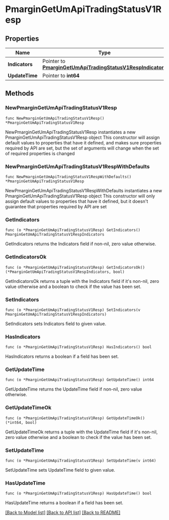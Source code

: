 # PmarginGetUmApiTradingStatusV1Resp

## Properties

Name | Type | Description | Notes
------------ | ------------- | ------------- | -------------
**Indicators** | Pointer to [**PmarginGetUmApiTradingStatusV1RespIndicators**](PmarginGetUmApiTradingStatusV1RespIndicators.md) |  | [optional] 
**UpdateTime** | Pointer to **int64** |  | [optional] 

## Methods

### NewPmarginGetUmApiTradingStatusV1Resp

`func NewPmarginGetUmApiTradingStatusV1Resp() *PmarginGetUmApiTradingStatusV1Resp`

NewPmarginGetUmApiTradingStatusV1Resp instantiates a new PmarginGetUmApiTradingStatusV1Resp object
This constructor will assign default values to properties that have it defined,
and makes sure properties required by API are set, but the set of arguments
will change when the set of required properties is changed

### NewPmarginGetUmApiTradingStatusV1RespWithDefaults

`func NewPmarginGetUmApiTradingStatusV1RespWithDefaults() *PmarginGetUmApiTradingStatusV1Resp`

NewPmarginGetUmApiTradingStatusV1RespWithDefaults instantiates a new PmarginGetUmApiTradingStatusV1Resp object
This constructor will only assign default values to properties that have it defined,
but it doesn't guarantee that properties required by API are set

### GetIndicators

`func (o *PmarginGetUmApiTradingStatusV1Resp) GetIndicators() PmarginGetUmApiTradingStatusV1RespIndicators`

GetIndicators returns the Indicators field if non-nil, zero value otherwise.

### GetIndicatorsOk

`func (o *PmarginGetUmApiTradingStatusV1Resp) GetIndicatorsOk() (*PmarginGetUmApiTradingStatusV1RespIndicators, bool)`

GetIndicatorsOk returns a tuple with the Indicators field if it's non-nil, zero value otherwise
and a boolean to check if the value has been set.

### SetIndicators

`func (o *PmarginGetUmApiTradingStatusV1Resp) SetIndicators(v PmarginGetUmApiTradingStatusV1RespIndicators)`

SetIndicators sets Indicators field to given value.

### HasIndicators

`func (o *PmarginGetUmApiTradingStatusV1Resp) HasIndicators() bool`

HasIndicators returns a boolean if a field has been set.

### GetUpdateTime

`func (o *PmarginGetUmApiTradingStatusV1Resp) GetUpdateTime() int64`

GetUpdateTime returns the UpdateTime field if non-nil, zero value otherwise.

### GetUpdateTimeOk

`func (o *PmarginGetUmApiTradingStatusV1Resp) GetUpdateTimeOk() (*int64, bool)`

GetUpdateTimeOk returns a tuple with the UpdateTime field if it's non-nil, zero value otherwise
and a boolean to check if the value has been set.

### SetUpdateTime

`func (o *PmarginGetUmApiTradingStatusV1Resp) SetUpdateTime(v int64)`

SetUpdateTime sets UpdateTime field to given value.

### HasUpdateTime

`func (o *PmarginGetUmApiTradingStatusV1Resp) HasUpdateTime() bool`

HasUpdateTime returns a boolean if a field has been set.


[[Back to Model list]](../README.md#documentation-for-models) [[Back to API list]](../README.md#documentation-for-api-endpoints) [[Back to README]](../README.md)


